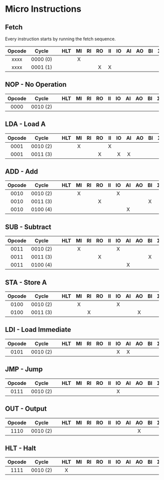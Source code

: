 # Micro Instructions

## Fetch

Every instruction starts by running the fetch sequence.

| Opcode | Cycle         | | HLT | MI  | RI  | RO  | II  | IO  | AI  | AO  | BI  | ΣO  | SU  | OI  | PCI | PCO | PCE | MCR | SFI |
| :----: | :-----------: |-| :-: | :-: | :-: | :-: | :-: | :-: | :-: | :-: | :-: | :-: | :-: | :-: | :-: | :-: | :-: | :-: | :-: |
| xxxx   | 0000&nbsp;(0) | |     | X   |     |     |     |     |     |     |     |     |     |     |     | X   |     |     |     |
| xxxx   | 0001&nbsp;(1) | |     |     |     | X   | X   |     |     |     |     |     |     |     |     |     | X   |     |     |


## NOP - No Operation

| Opcode | Cycle         | | HLT | MI  | RI  | RO  | II  | IO  | AI  | AO  | BI  | ΣO  | SU  | OI  | PCI | PCO | PCE | MCR | SFI |
| :----: | :-----------: |-| :-: | :-: | :-: | :-: | :-: | :-: | :-: | :-: | :-: | :-: | :-: | :-: | :-: | :-: | :-: | :-: | :-: |
| 0000   | 0010&nbsp;(2) | |     |     |     |     |     |     |     |     |     |     |     |     |     |     |     | X   |     |


## LDA - Load A

| Opcode | Cycle         | | HLT | MI  | RI  | RO  | II  | IO  | AI  | AO  | BI  | ΣO  | SU  | OI  | PCI | PCO | PCE | MCR | SFI |
| :----: | :-----------: |-| :-: | :-: | :-: | :-: | :-: | :-: | :-: | :-: | :-: | :-: | :-: | :-: | :-: | :-: | :-: | :-: | :-: |
| 0001   | 0010&nbsp;(2) | |     | X   |     |     | X   |     |     |     |     |     |     |     |     |     |     |     |     |
| 0001   | 0011&nbsp;(3) | |     |     |     | X   |     | X   | X   |     |     |     |     |     |     |     |     | X   |     |


## ADD - Add

| Opcode | Cycle         | | HLT | MI  | RI  | RO  | II  | IO  | AI  | AO  | BI  | ΣO  | SU  | OI  | PCI | PCO | PCE | MCR | SFI |
| :----: | :-----------: |-| :-: | :-: | :-: | :-: | :-: | :-: | :-: | :-: | :-: | :-: | :-: | :-: | :-: | :-: | :-: | :-: | :-: |
| 0010   | 0010&nbsp;(2) | |     | X   |     |     |     | X   |     |     |     |     |     |     |     |     |     |     |     |
| 0010   | 0011&nbsp;(3) | |     |     |     | X   |     |     |     |     | X   |     |     |     |     |     |     |     |     |
| 0010   | 0100&nbsp;(4) | |     |     |     |     |     |     | X   |     |     | X   |     |     |     |     |     | X   |     |


## SUB - Subtract

| Opcode | Cycle         | | HLT | MI  | RI  | RO  | II  | IO  | AI  | AO  | BI  | ΣO  | SU  | OI  | PCI | PCO | PCE | MCR | SFI |
| :----: | :-----------: |-| :-: | :-: | :-: | :-: | :-: | :-: | :-: | :-: | :-: | :-: | :-: | :-: | :-: | :-: | :-: | :-: | :-: |
| 0011   | 0010&nbsp;(2) | |     | X   |     |     |     | X   |     |     |     |     |     |     |     |     |     |     |     |
| 0011   | 0011&nbsp;(3) | |     |     |     | X   |     |     |     |     | X   |     |     |     |     |     |     |     |     |
| 0011   | 0100&nbsp;(4) | |     |     |     |     |     |     | X   |     |     | X   | X   |     |     |     |     | X   |     |


## STA - Store A

| Opcode | Cycle         | | HLT | MI  | RI  | RO  | II  | IO  | AI  | AO  | BI  | ΣO  | SU  | OI  | PCI | PCO | PCE | MCR | SFI |
| :----: | :-----------: |-| :-: | :-: | :-: | :-: | :-: | :-: | :-: | :-: | :-: | :-: | :-: | :-: | :-: | :-: | :-: | :-: | :-: |
| 0100   | 0010&nbsp;(2) | |     | X   |     |     |     | X   |     |     |     |     |     |     |     |     |     |     |     |
| 0100   | 0011&nbsp;(3) | |     |     | X   |     |     |     |     | X   |     |     |     |     |     |     |     | X   |     |


## LDI - Load Immediate

| Opcode | Cycle         | | HLT | MI  | RI  | RO  | II  | IO  | AI  | AO  | BI  | ΣO  | SU  | OI  | PCI | PCO | PCE | MCR | SFI |
| :----: | :-----------: |-| :-: | :-: | :-: | :-: | :-: | :-: | :-: | :-: | :-: | :-: | :-: | :-: | :-: | :-: | :-: | :-: | :-: |
| 0101   | 0010&nbsp;(2) | |     |     |     |     |     | X   | X   |     |     |     |     |     |     |     |     | X   |     |


## JMP - Jump

| Opcode | Cycle         | | HLT | MI  | RI  | RO  | II  | IO  | AI  | AO  | BI  | ΣO  | SU  | OI  | PCI | PCO | PCE | MCR | SFI |
| :----: | :-----------: |-| :-: | :-: | :-: | :-: | :-: | :-: | :-: | :-: | :-: | :-: | :-: | :-: | :-: | :-: | :-: | :-: | :-: |
| 0111   | 0010&nbsp;(2) | |     |     |     |     |     | X   |     |     |     |     |     |     | X   |     |     | X   |     |


## OUT - Output

| Opcode | Cycle         | | HLT | MI  | RI  | RO  | II  | IO  | AI  | AO  | BI  | ΣO  | SU  | OI  | PCI | PCO | PCE | MCR | SFI |
| :----: | :-----------: |-| :-: | :-: | :-: | :-: | :-: | :-: | :-: | :-: | :-: | :-: | :-: | :-: | :-: | :-: | :-: | :-: | :-: |
| 1110   | 0010&nbsp;(2) | |     |     |     |     |     |     |     | X   |     |     |     | X   |     |     |     | X   |     |


## HLT - Halt

| Opcode | Cycle         | | HLT | MI  | RI  | RO  | II  | IO  | AI  | AO  | BI  | ΣO  | SU  | OI  | PCI | PCO | PCE | MCR | SFI |
| :----: | :-----------: |-| :-: | :-: | :-: | :-: | :-: | :-: | :-: | :-: | :-: | :-: | :-: | :-: | :-: | :-: | :-: | :-: | :-: |
| 1111   | 0010&nbsp;(2) | | X   |     |     |     |     |     |     |     |     |     |     |     |     |     |     | X   |     |
